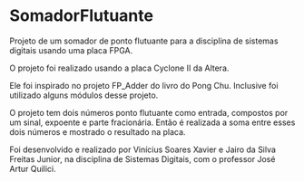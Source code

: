 # SomadorFlutuante

Projeto de um somador de ponto flutuante para a disciplina de sistemas digitais usando uma placa FPGA.

O projeto foi realizado usando a placa Cyclone II da Altera.

Ele foi inspirado no projeto FP_Adder do livro do Pong Chu. Inclusive foi utilizado alguns módulos desse projeto.

O projeto tem dois números ponto flutuante como entrada, compostos por um sinal, expoente e parte fracionária. Então é realizada a soma entre esses dois números e mostrado o resultado na placa.

Foi desenvolvido e realizado por Vinícius Soares Xavier e Jairo da Silva Freitas Junior, na disciplina de Sistemas Digitais, com o professor José Artur Quilici.
